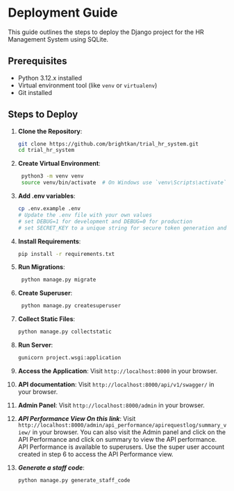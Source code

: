 # Deployment Guide

This guide outlines the steps to deploy the Django project for the HR Management System using SQLite.

## Prerequisites

- Python 3.12.x installed
- Virtual environment tool (like `venv` or `virtualenv`)
- Git installed

## Steps to Deploy

1. **Clone the Repository**:
   ```bash
   git clone https://github.com/brightkan/trial_hr_system.git
   cd trial_hr_system

2. **Create Virtual Environment**:
   ```bash
    python3 -m venv venv
    source venv/bin/activate  # On Windows use `venv\Scripts\activate`

3. **Add .env variables**:
   ```bash
   cp .env.example .env
   # Update the .env file with your own values
   # set DEBUG=1 for development and DEBUG=0 for production
   # set SECRET_KEY to a unique string for secure token generation and session management

4. **Install Requirements**:
    ```bash
    pip install -r requirements.txt
    
   
5. **Run Migrations**:
   ```bash
    python manage.py migrate
   
6. **Create Superuser**:
    ```bash
     python manage.py createsuperuser
   
7. **Collect Static Files**:
    ```bash
    python manage.py collectstatic
   
8. **Run Server**:
    ```bash
    gunicorn project.wsgi:application

9. **Access the Application**:
    Visit `http://localhost:8000` in your browser.

10. **API documentation**:
    Visit `http://localhost:8000/api/v1/swagger/` in your browser.

11. **Admin Panel**:
    Visit `http://localhost:8000/admin` in your browser.

12. ***API Performance View On this link***:
    Visit `http://localhost:8000/admin/api_performance/apirequestlog/summary_view/` in your browser.
    You can also visit the Admin panel and click on the API Performance and click on summary to view the API performance.
    API Performance is available to superusers. Use the super user account created in step 6 to access the API Performance view.

13. ***Generate a staff code***:
    ```bash
    python manage.py generate_staff_code


